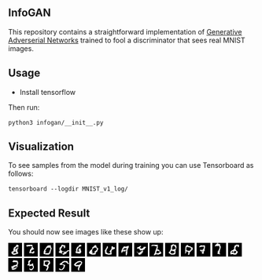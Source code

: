 InfoGAN
-------

This repository contains a straightforward implementation of [Generative Adverserial Networks](https://arxiv.org/abs/1406.2661) trained to fool a discriminator that sees real MNIST images.

## Usage

* Install tensorflow

Then run:

```
python3 infogan/__init__.py
```

## Visualization

To see samples from the model during training you can use Tensorboard as follows:

```
tensorboard --logdir MNIST_v1_log/
```

## Expected Result

You should now see images like these show up:

![fake number](sample_images/individualImage.png)
![fake number](sample_images/individualImage-1.png)
![fake number](sample_images/individualImage-2.png)
![fake number](sample_images/individualImage-3.png)
![fake number](sample_images/individualImage-4.png)
![fake number](sample_images/individualImage-5.png)
![fake number](sample_images/individualImage-6.png)
![fake number](sample_images/individualImage-7.png)
![fake number](sample_images/individualImage-8.png)
![fake number](sample_images/individualImage-9.png)
![fake number](sample_images/individualImage-10.png)
![fake number](sample_images/individualImage-11.png)
![fake number](sample_images/individualImage-12.png)
![fake number](sample_images/individualImage-13.png)
![fake number](sample_images/individualImage-14.png)
![fake number](sample_images/individualImage-15.png)
![fake number](sample_images/individualImage-16.png)
![fake number](sample_images/individualImage-17.png)
![fake number](sample_images/individualImage-18.png)
![fake number](sample_images/individualImage-19.png)
